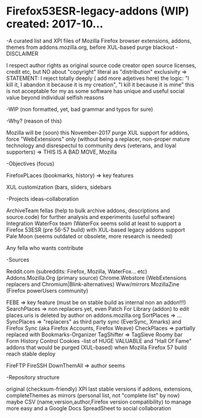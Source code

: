 # Firefox53ESR-legacy-addons (WIP) created: 2017-10...
-A curated list and XPI files of Mozilla Firefox browser extensions, addons, themes from addons.mozilla.org, before XUL-based purge blackout
-DISCLAIMER

I respect author rights as original source code creator open source licenses, credit etc, but NO about "copyright" literal as "distribution" exclusivity => STATEMENT: I reject totally deeply ( add more adjetives here) the logic: "I kill it, I abandon it because it is my creation", "I kill it because it is mine" this is not acceptable for my as some software has unique and useful social value beyond individual selfish reasons

-WIP (non formatted, yet, bad grammar and typos for sure)

-Why? (reason of this)

Mozilla will be (soon) this November-2017 purge XUL support for addons, force "WebExtensions" only (without being a replacer, non-proper mature technology and disrespectul to community devs (veterans, and loyal supporters) => THIS IS A BAD MOVE, Mozilla

-Objectives (focus)

FirefoxPLaces (bookmarks, history) => key features

XUL customization (bars, sliders, sidebars

-Projects ideas-collaboration

ArchiveTeam fellas (help to bulk archive addons, descriptions and source.code) for further analysis and experiments (useful software)
Integration WaterFox team (WaterFox seems solid at least to support a Firefox 53ESR (pre 56-57 build) with XUL-based legacy addons support
Pale Moon (seems outdated or obsolete, more research is needed)

Any fella who wants contribute 


-Sources

Reddit.com (subreddits: Firefox, Mozilla, WaterFox... etc)
Addons.Mozilla.Org (primary source)
Chrome.Webstore (WebExtensions replacers and Chromium|Blink-alternatives)
Www/mirrors
MozillaZine (Firefox powerUsers community)

FEBE => key feature (must be on stable build as internal non an addon!!!)
SearchPlaces => non replacers yet, even Patch For Library (addon) to edit places.uris is deleted by author on addons.mozilla.org
SortPlaces => ...
SyncPlaces => "replacers" as third party sync (EverSync, Xmarks) and Firefox Sync (aka Firefox Accounts, Firefox Weave)
CheckPlaces => partially replaced with Bookmarks-Organizer
TagShifter => TagSieve
Roomy bar
Form History Control
Cookies
-list of HUGE VALUABLE and "Hall Of Fame" addons that would be purged (XUL-based) when Mozilla Firefox 57 build reach stable deploy

FireFTP 
FireSSH 
DownThemAll => author seems

-Repository structure

original (checksum-friendly) XPI last stable versions if addons, extensions, completeThemes as mirrors (personal list, not "complete list" by now)
maybe CSV (name,version,author,Firefox version compatibility) to manage more easy and a Google Docs SpreadSheet to social collaboration

